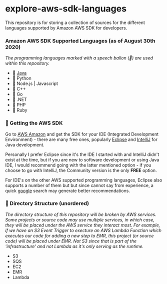 # explore-aws-sdk-languages
This repository is for storing a collection of sources for the different languages supported by Amazon AWS SDK for developers. 

### Amazon AWS SDK Supported Languages (as of August 30th 2020)
_The programming languages marked with a speech ballon (💬) are used within this repository._
* 💬 [Java](https://github.com/yuelchen/explore-aws-sdk-languages/tree/master/aws-java-sdk/src/main/java/com/yuelchen)
* 💬 Python
* 💬 Node.js | Javascript
* 💭 C++
* 💭 Go
* 💭 .NET
* 💭 PHP
* 💭 Ruby

### 🏃 Getting the AWS SDK
Go to [AWS Amazon](https://aws.amazon.com/tools/) and get the SDK for your IDE (Integrated Development Environment) - there are many free ones, popularly [Eclipse](https://www.eclipse.org/ide/) and [IntelliJ](https://www.jetbrains.com/idea/) for Java development. 

Personally I prefer Eclipse since it's the IDE I started with and IntelliJ didn't exist at the time, but if you are new to software development or using Java IDE, I would recommend going with the latter mentioned option - if you choose to go with IntelliJ, the Community version is the only **FREE** option. 

For IDE's on the other AWS supported programming languages, Eclipse also supports a number of them but but since cannot say from experience, a quick [google](https://www.google.com/) search may generate better recommendations.

### 📂 Directory Structure (unordered)
_The directory structure of this repository will be broken by AWS services. Some projects or source code may use multiple services, in which case, they will be placed under the AWS service they interact most. For example, if we have an S3 Event Trigger to execture an AWS Lambda Function which executes our code for adding a new step to EMR, this project (or source code) will be placed under EMR. Not S3 since that is part of the 'infrastructure' and not Lambda as it's only serving as the runtime._
* S3
* SQS
* EC2
* EMR
* Lambda
